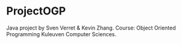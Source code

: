 # ProjectOGP

Java project by Sven Verret & Kevin Zhang.
Course: Object Oriented Programming
Kuleuven Computer Sciences.

